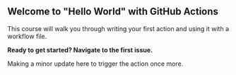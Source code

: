 ## Welcome to "Hello World" with GitHub Actions

This course will walk you through writing your first action and using it with a workflow file. 

**Ready to get started? Navigate to the first issue.**

Making a minor update here to trigger the action once more. 
